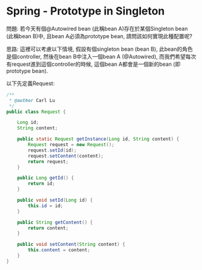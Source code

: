 # Spring - Prototype in Singleton

問題: 若今天有個@Autowired bean \(此稱bean A\)存在於某個Singleton bean \(此稱bean B\)中, 且bean A必須為prototype bean, 請問該如何實現此種配置呢?

思路: 這裡可以考慮以下情境, 假設有個singleton bean \(bean B\), 此bean的角色是個controller, 然後在bean B中注入一個bean A \(@Autowired\), 而我們希望每次有request進到這個controller的時候, 這個bean A都會是一個新的bean \(即prototype bean\).

以下先定義Request:

```java
/**
 * @author Carl Lu
 */
public class Request {

    Long id;
    String content;

    public static Request getInstance(Long id, String content) {
        Request request = new Request();
        request.setId(id);
        request.setContent(content);
        return request;
    }

    public Long getId() {
        return id;
    }

    public void setId(Long id) {
        this.id = id;
    }

    public String getContent() {
        return content;
    }

    public void setContent(String content) {
        this.content = content;
    }
}
```



